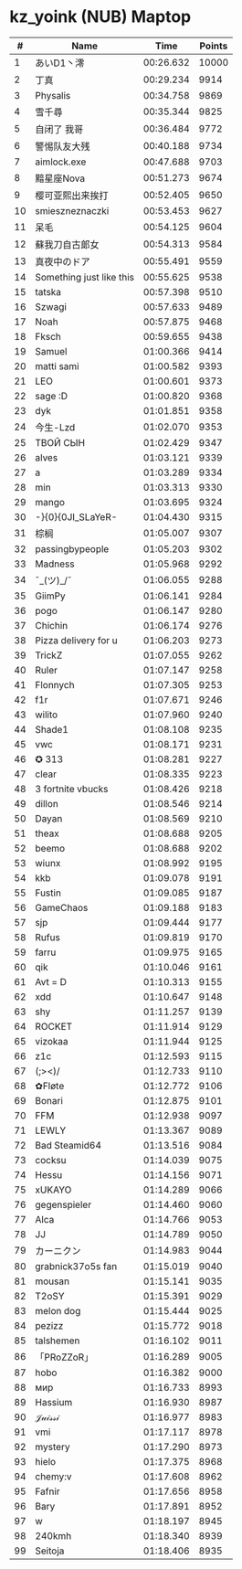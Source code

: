 # kz_yoink (NUB) Maptop

|  # | Name | Time | Points |
|-------------- | -------------- | -------------- | -------------- | 
| 1 | あいD1丶澪 | 00:26.632 | 10000 | 
| 2 | 丁真 | 00:29.234 | 9914 | 
| 3 | Physalis | 00:34.758 | 9869 | 
| 4 | 雪千尋 | 00:35.344 | 9825 | 
| 5 | 自闭了 我哥 | 00:36.484 | 9772 | 
| 6 | 警惕队友大残 | 00:40.188 | 9734 | 
| 7 | aimlock.exe | 00:47.688 | 9703 | 
| 8 | 黯星座Nova | 00:51.273 | 9674 | 
| 9 | 樱可亚熙出来挨打 | 00:52.405 | 9650 | 
| 10 | smieszneznaczki | 00:53.453 | 9627 | 
| 11 | 呆毛 | 00:54.125 | 9604 | 
| 12 | 蘇我刀自古郞女 | 00:54.313 | 9584 | 
| 13 | 真夜中のドア | 00:55.491 | 9559 | 
| 14 | Something just like this | 00:55.625 | 9538 | 
| 15 | tatska | 00:57.398 | 9510 | 
| 16 | Szwagi | 00:57.633 | 9489 | 
| 17 | Noah | 00:57.875 | 9468 | 
| 18 | Fksch | 00:59.655 | 9438 | 
| 19 | Samuel | 01:00.366 | 9414 | 
| 20 | matti sami | 01:00.582 | 9393 | 
| 21 | LEO | 01:00.601 | 9373 | 
| 22 | sage :D | 01:00.820 | 9368 | 
| 23 | dyk | 01:01.851 | 9358 | 
| 24 | 今生-Lzd | 01:02.070 | 9353 | 
| 25 | ТВОЙ СЫН | 01:02.429 | 9347 | 
| 26 | alves | 01:03.121 | 9339 | 
| 27 | a | 01:03.289 | 9334 | 
| 28 | min | 01:03.313 | 9330 | 
| 29 | mango | 01:03.695 | 9324 | 
| 30 | -}{0}{0JI_SLaYeR- | 01:04.430 | 9315 | 
| 31 | 棕榈 | 01:05.007 | 9307 | 
| 32 | passingbypeople | 01:05.203 | 9302 | 
| 33 | Madness | 01:05.968 | 9292 | 
| 34 | ¯\_(ツ)_/¯ | 01:06.055 | 9288 | 
| 35 | GiimPy | 01:06.141 | 9284 | 
| 36 | pogo | 01:06.147 | 9280 | 
| 37 | Chichin | 01:06.174 | 9276 | 
| 38 | Pizza delivery for u | 01:06.203 | 9273 | 
| 39 | TrickZ | 01:07.055 | 9262 | 
| 40 | Ruler | 01:07.147 | 9258 | 
| 41 | Flonnych | 01:07.305 | 9253 | 
| 42 | f1r | 01:07.671 | 9246 | 
| 43 | wilito | 01:07.960 | 9240 | 
| 44 | Shade1 | 01:08.108 | 9235 | 
| 45 | vwc | 01:08.171 | 9231 | 
| 46 | ✪ 313 | 01:08.281 | 9227 | 
| 47 | clear | 01:08.335 | 9223 | 
| 48 | 3 fortnite vbucks | 01:08.426 | 9218 | 
| 49 | dillon | 01:08.546 | 9214 | 
| 50 | Dayan | 01:08.569 | 9210 | 
| 51 | theax | 01:08.688 | 9205 | 
| 52 | beemo | 01:08.688 | 9202 | 
| 53 | wiunx | 01:08.992 | 9195 | 
| 54 | kkb | 01:09.078 | 9191 | 
| 55 | Fustin | 01:09.085 | 9187 | 
| 56 | GameChaos | 01:09.188 | 9183 | 
| 57 | sjp | 01:09.444 | 9177 | 
| 58 | Rufus | 01:09.819 | 9170 | 
| 59 | farru | 01:09.975 | 9165 | 
| 60 | qik | 01:10.046 | 9161 | 
| 61 | Avt = D | 01:10.313 | 9155 | 
| 62 | xdd | 01:10.647 | 9148 | 
| 63 | shy | 01:11.257 | 9139 | 
| 64 | ROCKET | 01:11.914 | 9129 | 
| 65 | vizokaa | 01:11.944 | 9125 | 
| 66 | z1c | 01:12.593 | 9115 | 
| 67 | (;><)/ | 01:12.733 | 9110 | 
| 68 | ✿Fløte | 01:12.772 | 9106 | 
| 69 | Bonari | 01:12.875 | 9101 | 
| 70 | FFM | 01:12.938 | 9097 | 
| 71 | LEWLY | 01:13.367 | 9089 | 
| 72 | Bad Steamid64 | 01:13.516 | 9084 | 
| 73 | cocksu | 01:14.039 | 9075 | 
| 74 | Hessu | 01:14.156 | 9071 | 
| 75 | xUKAYO | 01:14.289 | 9066 | 
| 76 | gegenspieler | 01:14.460 | 9060 | 
| 77 | Alca | 01:14.766 | 9053 | 
| 78 | JJ | 01:14.789 | 9050 | 
| 79 | カーニクン | 01:14.983 | 9044 | 
| 80 | grabnick37o5s fan | 01:15.019 | 9040 | 
| 81 | mousan | 01:15.141 | 9035 | 
| 82 | T2oSY | 01:15.391 | 9029 | 
| 83 | melon dog | 01:15.444 | 9025 | 
| 84 | pezizz | 01:15.772 | 9018 | 
| 85 | talshemen | 01:16.102 | 9011 | 
| 86 | 「PRoZZoR」 | 01:16.289 | 9005 | 
| 87 | hobo | 01:16.382 | 9000 | 
| 88 | мир | 01:16.733 | 8993 | 
| 89 | Hassium | 01:16.930 | 8987 | 
| 90 | 𝒥𝓊𝒾𝓈𝓈𝒾 | 01:16.977 | 8983 | 
| 91 | vmi | 01:17.117 | 8978 | 
| 92 | mystery | 01:17.290 | 8973 | 
| 93 | hielo | 01:17.375 | 8968 | 
| 94 | chemy:v | 01:17.608 | 8962 | 
| 95 | Fafnir | 01:17.656 | 8958 | 
| 96 | Bary | 01:17.891 | 8952 | 
| 97 | w | 01:18.197 | 8945 | 
| 98 | 240kmh | 01:18.340 | 8939 | 
| 99 | Seitoja | 01:18.406 | 8935 | 

